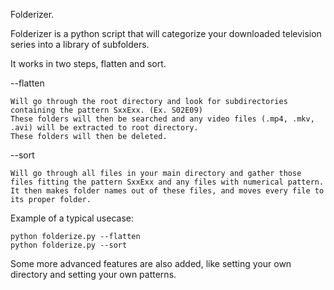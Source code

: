 Folderizer.

Folderizer is a python script that will categorize your downloaded television series into a library of subfolders.

It works in two steps, flatten and sort.

--flatten

    Will go through the root directory and look for subdirectories containing the pattern SxxExx. (Ex. S02E09)
    These folders will then be searched and any video files (.mp4, .mkv, .avi) will be extracted to root directory.
    These folders will then be deleted.

--sort

    Will go through all files in your main directory and gather those files fitting the pattern SxxExx and any files with numerical pattern. It then makes folder names out of these files, and moves every file to its proper folder.

Example of a typical usecase:

    python folderize.py --flatten
    python folderize.py --sort

Some more advanced features are also added, like setting your own directory and setting your own patterns.
